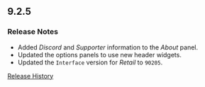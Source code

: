 ## 9.2.5

### Release Notes

- Added _Discord_ and _Supporter_ information to the _About_ panel.
- Updated the options panels to use new header widgets.
- Updated the `Interface` version for _Retail_ to `90205`.

[Release History](https://github.com/SFX-WoW/Masque/wiki/History)
